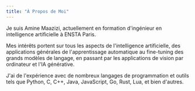 ```yaml
---
title: "À Propos de Moi"
---
```


Je suis Amine Maazizi, actuellement en formation d'ingénieur en intelligence artificielle à ENSTA Paris.

Mes intérêts portent sur tous les aspects de l'intelligence artificielle, des applications générales de l'apprentissage automatique au fine-tuning des grands modèles de langage, en passant par les applications de vision par ordinateur et l'IA générative.

J'ai de l'expérience avec de nombreux langages de programmation et outils tels que Python, C, C++, Java, JavaScript, Go, Rust, Lua, et bien d'autres.
